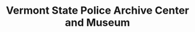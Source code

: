 ---
layout: repo
title: "Vermont State Police Archive Center and Museum"
id: 15954
permalink: repos/15954/
---